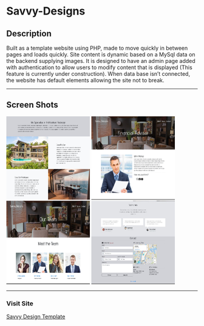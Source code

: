 # Savvy-Designs

## Description
Built as a template website using PHP, made to move quickly in between pages and loads quickly. Site content is dynamic based on a MySql data on the backend supplying images. It is designed to have an admin page added with authentication to allow users to modify content that is displayed (This feature is currently under construction). When data base isn’t connected, the website has default elements allowing the site not to break.
***

## Screen Shots
<!-- ![Screenshot 1](https://github.com/raulthedeveloper/weather-app/blob/master/wa-1.png) -->
<img  src="https://github.com/raulthedeveloper/Savvy-Designs/blob/master/screenshots/savvy2.jpg" width="220" height="220" /> <img src="https://github.com/raulthedeveloper/Savvy-Designs/blob/master/screenshots/savvy4.jpg" width="220" height="220" /> <img src="https://github.com/raulthedeveloper/Savvy-Designs/blob/master/screenshots/savvy5.jpg" width="220" height="220" /> <img  src="https://github.com/raulthedeveloper/Savvy-Designs/blob/master/screenshots/savvy3.jpg" width="220" height="220" /> 

***

### Visit Site
[Savvy Design Template](https://projects.raulthedeveloper.site/Savvy-Designs/)



